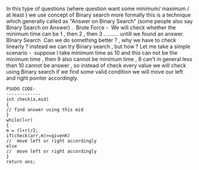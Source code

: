 In this type of questions (where question want some minimum/ maximum / at least ) we use concept of Binary search more formally this is a technique which generally called as "Answer on Binary Search" (some people also say Binary Search on Answer) .
​
Brute Force -
​
We will check whether the minimum time can be 1 , then 2 , then 3 .......... untill we found an answer.
​
BInary Search
​
Can we do something better ? , why we have to check linearly ? instead we can try Binary search , but how ?
​
Let me take a simple scenario -
​
suppose I take minimum time as 10 and this can not be the minimum time , then 9 also cannot be minimum time , 8 can't in general less than 10 cannot be answer , so instead of check every value we will check using Binary search if we find some valid condition we will move our left and right pointer accordingly.
​
```
PSUDO CODE-
-------------
int check(a,mid)
{
// find answer using this mid
}
while(l<r)
{
m = (l+r)/2;
if(check(arr,m)>=givenK)
//  move left or right accordingly
else
//  move left or right accordingly
}
return ans;
```